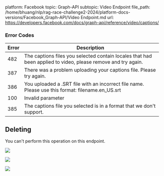 platform: Facebook
topic: Graph-API
subtopic: Video Endpoint
file_path: /home/bhuang/nlp/rag-race-challenge2-2024/platform-docs-versions/Facebook_Graph-API/Video Endpoint.md
url: https://developers.facebook.com/docs/graph-api/reference/video/captions/

### Error Codes

| Error | Description |
| --- | --- |
| 482 | The captions files you selected contain locales that had been applied to video, please remove and try again. |
| 387 | There was a problem uploading your captions file. Please try again. |
| 386 | You uploaded a .SRT file with an incorrect file name. Please use this format: filename.en\_US.srt |
| 100 | Invalid parameter |
| 385 | The captions file you selected is in a format that we don't support. |

## Deleting

You can't perform this operation on this endpoint.

![](https://www.facebook.com/tr?id=675141479195042&ev=PageView&noscript=1)

![](https://www.facebook.com/tr?id=574561515946252&ev=PageView&noscript=1)

![](https://www.facebook.com/tr?id=1754628768090156&ev=PageView&noscript=1)